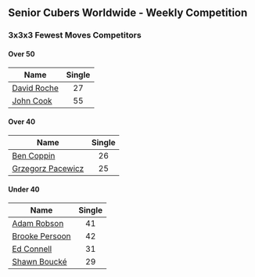 ## Senior Cubers Worldwide - Weekly Competition
### 3x3x3 Fewest Moves Competitors

#### Over 50

| Name | Single |
| -- | :--: |
| [David Roche](../persons/david_roche.md) | 27 |
| [John Cook](../persons/john_cook.md) | 55 |

#### Over 40

| Name | Single |
| -- | :--: |
| [Ben Coppin](../persons/ben_coppin.md) | 26 |
| [Grzegorz Pacewicz](../persons/grzegorz_pacewicz.md) | 25 |

#### Under 40

| Name | Single |
| -- | :--: |
| [Adam Robson](../persons/adam_robson.md) | 41 |
| [Brooke Persoon](../persons/brooke_persoon.md) | 42 |
| [Ed Connell](../persons/ed_connell.md) | 31 |
| [Shawn Boucké](../persons/shawn_boucke.md) | 29 |


<!-- Global site tag (gtag.js) - Google Analytics -->
<script async src="https://www.googletagmanager.com/gtag/js?id=UA-86348435-3"></script>
<script>window.dataLayer = window.dataLayer || []; function gtag() {dataLayer.push(arguments);} gtag('js', new Date()); gtag('config', 'UA-86348435-3');</script>
